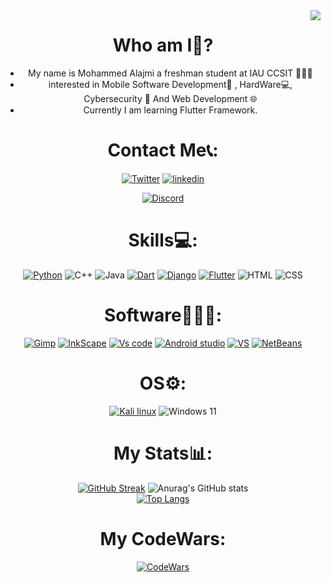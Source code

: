 <a href="https://visitcount.itsvg.in">
  <img src="https://visitcount.itsvg.in/api?id=DevM7mdAli&label=Profile%20Views&color=12&icon=2&pretty=true" align = "right"/>
</a> 


<div align="center">


# Who am I🤔?
- My name is Mohammed Alajmi a freshman student at IAU CCSIT 👨🏻‍💻
-	interested in Mobile Software Development📱 , HardWare💻, Cybersecurity 🔐 And Web Development 🌐
-	Currently I am learning Flutter Framework.


# Contact Me📞:
[![Twitter](https://img.shields.io/badge/Twitter-1DA1F2?style=for-the-badge&logo=twitter&logoColor=white)](https://twitter.com/DevM7mdAli) 
[![linkedin](https://img.shields.io/badge/LinkedIn-0077B5?style=for-the-badge&logo=linkedin&logoColor=white)](https://www.linkedin.com/in/mohammed-alajmi-b5a327206/)

[![Discord](https://img.shields.io/badge/Discord-5865F2?style=for-the-badge&logo=discord&logoColor=white)](https://discord.com/users/DevM7mdAli#2364)


# Skills💻:
[![Python](https://img.shields.io/badge/Python-FFD43B?style=for-the-badge&logo=python&logoColor=blue)](https://www.python.org/)
![C++](https://img.shields.io/badge/C%2B%2B-00599C?style=for-the-badge&logo=c%2B%2B&logoColor=white)
![Java](https://img.shields.io/badge/java-%23ED8B00.svg?style=for-the-badge&logo=java&logoColor=white)
[![Dart](https://img.shields.io/badge/Dart-0175C2?style=for-the-badge&logo=dart&logoColor=white)](https://dart.dev/)
[![Django](https://img.shields.io/badge/django-%23092E20.svg?style=for-the-badge&logo=django&logoColor=white)](https://www.djangoproject.com/)
[![Flutter](https://img.shields.io/badge/Flutter-02569B?style=for-the-badge&logo=flutter&logoColor=white)](https://flutter.dev/)
![HTML](https://img.shields.io/badge/HTML5-E34F26?style=for-the-badge&logo=html5&logoColor=white)
![CSS](https://img.shields.io/badge/CSS3-1572B6?style=for-the-badge&logo=css3&logoColor=white)



# Software👨🏻‍💻:
[![Gimp](https://img.shields.io/badge/Gimp-657D8B?style=for-the-badge&logo=gimp&logoColor=FFFFFF)](https://www.gimp.org/)
[![InkScape](https://img.shields.io/badge/Inkscape-e0e0e0?style=for-the-badge&logo=inkscape&logoColor=080A13)](https://inkscape.org/)
[![Vs code](https://img.shields.io/badge/Visual%20Studio%20Code-0078d7.svg?style=for-the-badge&logo=visual-studio-code&logoColor=white)](https://code.visualstudio.com/)
[![Android studio](https://img.shields.io/badge/Android%20Studio-3DDC84.svg?style=for-the-badge&logo=android-studio&logoColor=white)](https://developer.android.com/studio)
[![VS](https://img.shields.io/badge/Visual%20Studio-5C2D91.svg?style=for-the-badge&logo=visual-studio&logoColor=white)](https://visualstudio.microsoft.com/)
[![NetBeans](https://img.shields.io/badge/NetBeansIDE-1B6AC6.svg?style=for-the-badge&logo=apache-netbeans-ide&logoColor=white)](https://netbeans.apache.org/)


# OS⚙️:
[![Kali linux](https://img.shields.io/badge/Kali-268BEE?style=for-the-badge&logo=kalilinux&logoColor=white)](https://www.kali.org/)
![Windows 11](https://img.shields.io/badge/Windows_11-0078d4?style=for-the-badge&logo=windows-11&logoColor=white)





# My Stats📊:
[![GitHub Streak](https://streak-stats.demolab.com?user=DevM7mdALI&theme=highcontrast&hide_border=true)](https://git.io/streak-stats)
![Anurag's GitHub stats](https://github-readme-stats.vercel.app/api?username=DevM7mdAli&show_icons=true&theme=vision-friendly-dark&hide_border=true)
<br/>
[![Top Langs](https://github-readme-stats.vercel.app/api/top-langs/?username=DevM7mdAli&layout=compact&theme=vision-friendly-dark&border=false&hide_border=true)](https://github.com/anuraghazra/github-readme-stats)


# My CodeWars:
[![CodeWars](https://www.codewars.com/users/DevM7mdAli/badges/large)](https://www.codewars.com/users/DevM7mdAli)

</div>

